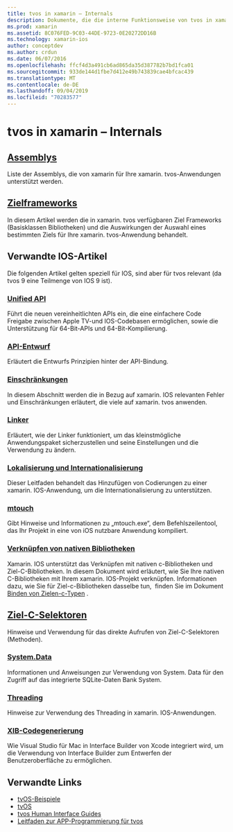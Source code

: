 ```yaml
---
title: tvos in xamarin – Internals
description: Dokumente, die die interne Funktionsweise von tvos in xamarin beschreiben, die auf xamarin. IOS basiert. Link Inhalt erläutert Assemblys, Ziel Frameworks und verwandte IOS-Konzepte.
ms.prod: xamarin
ms.assetid: 8C076FED-9C03-44DE-9723-0E20272DD16B
ms.technology: xamarin-ios
author: conceptdev
ms.author: crdun
ms.date: 06/07/2016
ms.openlocfilehash: ffcf4d3a491cb6ad865da35d387782b7bd1fca01
ms.sourcegitcommit: 933de144d1fbe7d412e49b743839cae4bfcac439
ms.translationtype: MT
ms.contentlocale: de-DE
ms.lasthandoff: 09/04/2019
ms.locfileid: "70283577"
---
```

# <a name="tvos-in-xamarin-internals"></a>tvos in xamarin – Internals 

## <a name="assembliesiostvosinternalsassembliesmd"></a>[Assemblys](~/ios/tvos/internals/assemblies.md)

Liste der Assemblys, die von xamarin für Ihre xamarin. tvos-Anwendungen unterstützt werden.

## <a name="target-frameworksiostvosinternalsframeworksmd"></a>[Zielframeworks](~/ios/tvos/internals/frameworks.md)

In diesem Artikel werden die in xamarin. tvos verfügbaren Ziel Frameworks (Basisklassen Bibliotheken) und die Auswirkungen der Auswahl eines bestimmten Ziels für Ihre xamarin. tvos-Anwendung behandelt.

## <a name="related-ios-articles"></a>Verwandte IOS-Artikel

Die folgenden Artikel gelten speziell für IOS, sind aber für tvos relevant (da tvos 9 eine Teilmenge von IOS 9 ist).

### <a name="unified-apicross-platformmaciosunifiedindexmd"></a>[Unified API](~/cross-platform/macios/unified/index.md)

Führt die neuen vereinheitlichten APIs ein, die eine einfachere Code Freigabe zwischen Apple TV-und IOS-Codebasen ermöglichen, sowie die Unterstützung für 64-Bit-APIs und 64-Bit-Kompilierung.  

### <a name="api-designiosinternalsapi-designindexmd"></a>[API-Entwurf](~/ios/internals/api-design/index.md)

Erläutert die Entwurfs Prinzipien hinter der API-Bindung.

### <a name="limitationsiosinternalslimitationsmd"></a>[Einschränkungen](~/ios/internals/limitations.md)

In diesem Abschnitt werden die in Bezug auf xamarin. IOS relevanten Fehler und Einschränkungen erläutert, die viele auf xamarin. tvos anwenden.

### <a name="linkeriosdeploy-testlinkermd"></a>[Linker](~/ios/deploy-test/linker.md)

Erläutert, wie der Linker funktioniert, um das kleinstmögliche Anwendungspaket sicherzustellen und seine Einstellungen und die Verwendung zu ändern.

### <a name="localization-and-internationalizationiosapp-fundamentalslocalizationindexmd"></a>[Lokalisierung und Internationalisierung](~/ios/app-fundamentals/localization/index.md)

Dieser Leitfaden behandelt das Hinzufügen von Codierungen zu einer xamarin. IOS-Anwendung, um die Internationalisierung zu unterstützen.

### <a name="mtouchiosdeploy-testmtouchmd"></a>[mtouch](~/ios/deploy-test/mtouch.md)

Gibt Hinweise und Informationen zu „mtouch.exe“, dem Befehlszeilentool, das Ihr Projekt in eine von iOS nutzbare Anwendung kompiliert.

### <a name="linking-native-librariesiosplatformnative-interopmd"></a>[Verknüpfen von nativen Bibliotheken](~/ios/platform/native-interop.md)

Xamarin. IOS unterstützt das Verknüpfen mit nativen c-Bibliotheken und Ziel-C-Bibliotheken. In diesem Dokument wird erläutert, wie Sie Ihre nativen C-Bibliotheken mit Ihrem xamarin. IOS-Projekt verknüpfen. Informationen dazu, wie Sie für Ziel-c-Bibliotheken dasselbe tun,&nbsp; finden Sie im Dokument [Binden von Zielen-c-Typen](~/ios/platform/binding-objective-c/index.md)&nbsp;.

## <a name="objective-c-selectorsiosinternalsobjective-c-selectorsmd"></a>[Ziel-C-Selektoren](~/ios/internals/objective-c-selectors.md)

Hinweise und Verwendung für das direkte Aufrufen von Ziel-C-Selektoren (Methoden).

### <a name="systemdataiosdata-cloudsystemdatamd"></a>[System.Data](~/ios/data-cloud/system.data.md)

Informationen und Anweisungen zur Verwendung von System. Data für den Zugriff auf das integrierte SQLite-Daten Bank System.

### <a name="threadingiosapp-fundamentalsthreadingmd"></a>[Threading](~/ios/app-fundamentals/threading.md)

Hinweise zur Verwendung des Threading in xamarin. IOS-Anwendungen.

### <a name="xib-code-generationiosinternalsxib-code-generationmd"></a>[XIB-Codegenerierung](~/ios/internals/xib-code-generation.md)

Wie Visual Studio für Mac in Interface Builder von Xcode integriert wird, um die Verwendung von Interface Builder zum Entwerfen der Benutzeroberfläche zu ermöglichen.

## <a name="related-links"></a>Verwandte Links

- [tvOS-Beispiele](https://docs.microsoft.com/samples/browse/?products=xamarin&term=Xamarin.iOS+tvOS)
- [tvOS](https://developer.apple.com/tvos/)
- [tvos Human Interface Guides](https://developer.apple.com/tvos/human-interface-guidelines/)
- [Leitfaden zur APP-Programmierung für tvos](https://developer.apple.com/library/prerelease/tvos/documentation/General/Conceptual/AppleTV_PG/)
